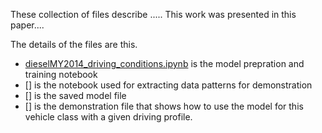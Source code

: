These collection of files describe ..... This work was presented in this paper....

The details of the files are this.

* [dieselMY2014_driving_conditions.ipynb](dieselMY2014_driving_conditions.ipynb) is the model prepration and training notebook
* [] is the notebook used for extracting data patterns for demonstration
* [] is the saved model file
* [] is the demonstration file that shows how to use the model for this vehicle class with a given driving profile.

